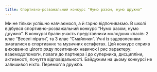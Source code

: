 ```yaml
---
title: Спортивно-розважальний конкурс "Нумо разом, нумо дружно"
---
```


Ми не тільки успішно навчаємося, а й гарно відпочиваємо. В школі відбувся спортивно-розважальний конкурс “Нумо разом, нумо дружно”. В конкурсі брали участь представники молодших класів: 2 клас “Веселі пірати”, та 3 клас “Смайлики”. Учні із задоволенням змагалися в спортивних та музичних естафетах. Цей конкурс сприяв вихованню цілого ряду позитивних навичок і рис характеру: взаємодопомоги, поваги до партнера і до суперника, дисципліни, активності, почуття відповідальності. Байдужим на цьому конкурсі не залишився ніхто. Перемогла дружба.

<slideshow id="_/72157646709832584" />
